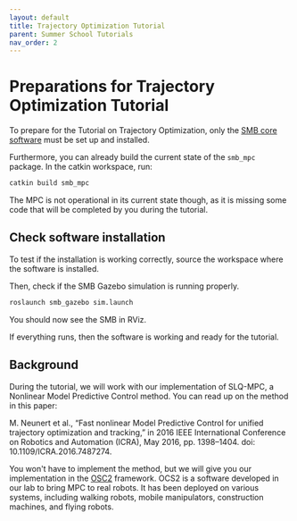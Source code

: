 ```yaml
---
layout: default
title: Trajectory Optimization Tutorial
parent: Summer School Tutorials
nav_order: 2
---
```


# Preparations for Trajectory Optimization Tutorial
To prepare for the Tutorial on Trajectory Optimization, only the [SMB core software](../core-software/installation_core.md) must be set up and installed. 

Furthermore, you can already build the current state of the `smb_mpc` package. In the catkin workspace, run:
```bash
catkin build smb_mpc
```

The MPC is not operational in its current state though, as it is missing some code that will be completed by you during the tutorial.

## Check software installation
To test if the installation is working correctly, source the workspace where the software is installed.

Then, check if the SMB Gazebo simulation is running properly.
```bash
roslaunch smb_gazebo sim.launch
```
You should now see the SMB in RViz.


If everything runs, then the software is working and ready for the tutorial.

## Background
During the tutorial, we will work with our implementation of SLQ-MPC, a Nonlinear Model Predictive Control method.
You can read up on the method in this paper:

M. Neunert et al., “Fast nonlinear Model Predictive Control for unified trajectory optimization and tracking,” in 2016 IEEE International Conference on Robotics and Automation (ICRA), May 2016, pp. 1398–1404. doi: 10.1109/ICRA.2016.7487274.

You won't have to implement the method, but we will give you our implementation in the [OSC2](https://github.com/leggedrobotics/ocs2) framework.
OCS2 is a software developed in our lab to bring MPC to real robots. It has been deployed on various systems, including walking robots, mobile manipulators, construction machines, and flying robots.
